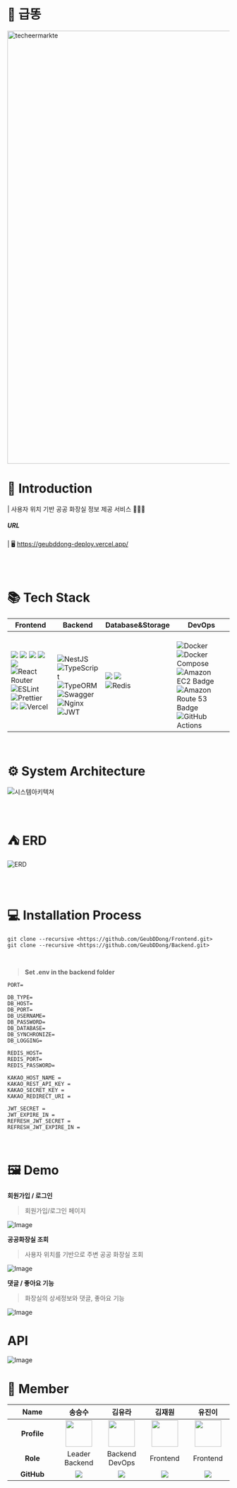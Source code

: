 

# 🚾 급똥
<img width="980" alt="techeermarkte" src="https://github.com/user-attachments/assets/26e435aa-71c1-4856-852c-13fac79f52d6">


<br>

# 🚽 Introduction

| 사용자 위치 기반 공공 화장실 정보 제공 서비스 🏃🏻‍♀️
#####  URL 
| 🖥️ https://geubddong-deploy.vercel.app/

<br>
<br>

# 📚 Tech Stack

| Frontend | Backend | Database&Storage | DevOps | 
| --- | --- | --- | --- | 
| <img src="https://img.shields.io/badge/Vite-646CFF?style=for-the-badge&logo=Vite&logoColor=white"> <img src="https://img.shields.io/badge/React-61DAFB?style=for-the-badge&logo=React&logoColor=white"> <img src="https://img.shields.io/badge/TypeScript-3178C6?style=for-the-badge&logo=TypeScript&logoColor=white"> <img src="https://img.shields.io/badge/styled--components-DB7093?style=for-the-badge&logo=styled-components&logoColor=white"> <img src="https://img.shields.io/badge/-React%20Query-FF4154?style=for-the-badge&logo=react%20query&logoColor=white"> ![React Router](https://img.shields.io/badge/React_Router-CA4245?style=for-the-badge&logo=react-router&logoColor=white) <br>![ESLint](https://img.shields.io/badge/ESLint-4B3263?style=for-the-badge&logo=eslint&logoColor=white)![Prettier](https://img.shields.io/badge/prettier-%23F7B93E.svg?style=for-the-badge&logo=prettier&logoColor=black) <img src="https://img.shields.io/badge/zustand-orange?style=for-the-badge&logo=zustand&logoColor=white"> ![Vercel](https://img.shields.io/badge/vercel-%23000000.svg?style=for-the-badge&logo=vercel&logoColor=white) | <br> ![NestJS](https://img.shields.io/badge/nestjs-%23E0234E.svg?style=for-the-badge&logo=nestjs&logoColor=white) ![TypeScript](https://img.shields.io/badge/typescript-%23007ACC.svg?style=for-the-badge&logo=typescript&logoColor=white) <br> ![TypeORM](https://img.shields.io/badge/TypeORM-FE0803.svg?style=for-the-badge&logo=typeorm&logoColor=white) <br> ![Swagger](https://img.shields.io/badge/-Swagger-%23Clojure?style=for-the-badge&logo=swagger&logoColor=white)<br> ![Nginx](https://img.shields.io/badge/nginx-%23009639.svg?style=for-the-badge&logo=nginx&logoColor=white)![JWT](https://img.shields.io/badge/JWT-black?style=for-the-badge&logo=JSON%20web%20tokens)<br> |<img src="https://img.shields.io/badge/RDS-527FFF?style=for-the-badge&logo=AmazonRds&logoColor=white"> <img src="https://img.shields.io/badge/PostgreSQL-blue?style=for-the-badge&logo=PostgreSQL&logoColor=white"><br>![Redis](https://img.shields.io/badge/redis-%23DD0031.svg?style=for-the-badge&logo=redis&logoColor=white) <br> |<br> ![Docker](https://img.shields.io/badge/docker-%230db7ed.svg?style=for-the-badge&logo=docker&logoColor=white) ![Docker Compose](https://img.shields.io/badge/Docker%20Compose-2496ED?style=flat&logo=docker&logoColor=white) ![Amazon EC2 Badge](https://img.shields.io/badge/Amazon%20EC2-F90?logo=amazonec2&logoColor=fff&style=for-the-badge) <br> ![Amazon Route 53 Badge](https://img.shields.io/badge/Amazon%20Route%2053-8C4FFF?logo=amazonroute53&logoColor=fff&style=for-the-badge) <br> ![GitHub Actions](https://img.shields.io/badge/github%20actions-%232671E5.svg?style=for-the-badge&logo=githubactions&logoColor=white)<br>  | <br>


<br>

# ⚙️ System Architecture

![시스템아키텍쳐](https://github.com/user-attachments/assets/462bbcb6-c782-4695-b508-fd4290ef3475)


<br>

# ⛺️ ERD
![ERD](https://github.com/user-attachments/assets/106710ba-250f-4b6f-ad06-ead7b3f640c6)



<br>



<br>

# 💻 Installation Process

> 

```
git clone --recursive <https://github.com/GeubDDong/Frontend.git>
git clone --recursive <https://github.com/GeubDDong/Backend.git>
```

<br>

> <b>Set .env in the backend folder </b>
> 

```
PORT=

DB_TYPE=
DB_HOST=
DB_PORT=
DB_USERNAME=
DB_PASSWORD=
DB_DATABASE=
DB_SYNCHRONIZE=
DB_LOGGING=

REDIS_HOST=
REDIS_PORT=
REDIS_PASSWORD=

KAKAO_HOST_NAME = 
KAKAO_REST_API_KEY = 
KAKAO_SECRET_KEY = 
KAKAO_REDIRECT_URI = 

JWT_SECRET = 
JWT_EXPIRE_IN = 
REFRESH_JWT_SECRET = 
REFRESH_JWT_EXPIRE_IN =
```

<br>


# 🖼️ Demo

**회원가입 / 로그인**

>  회원가입/로그인 페이지 

![Image](https://github.com/user-attachments/assets/eb93bb7d-d806-45dc-abdc-edf6ba98c255)

 **공공화장실 조회**
 
>  사용자 위치를 기반으로 주변 공공 화장실 조회

 ![Image](https://github.com/user-attachments/assets/5d35202a-9110-49fe-9a3e-cbd1f8b5afce)

**댓글 / 좋아요 기능**

>  화장실의 상세정보와 댓글, 좋아요 기능

![Image](https://github.com/user-attachments/assets/8ac963f6-ed5a-4512-9054-9100857bcaf7)


# API
![Image](https://github.com/user-attachments/assets/6180c881-06a9-46dd-ac18-4c105e004508)


# 👥 Member 
<table width="1000">
    <thead>
        <tr>
            <th width="150">Name</th>
            <th width="100">송승수</th>
            <th width="100">김유라</th>
            <th width="100">김재원</th>
            <th width="100">유진이</th>
        </tr>
    </thead>
    <tbody>
        <tr>
            <td align="center"><b>Profile</b></td>
            <td align="center">
                <a href="https://github.com/goldapple-ce">
                    <img src="https://github.com/user-attachments/assets/46d60b32-455f-444b-93b5-8b6624c332b6" width="60" height="60">
                </a>
            </td>
            <td align="center">
                <a href="https://github.com/jiyoon0701">
                     <img src="https://user-images.githubusercontent.com/97827316/215991544-021c3e7a-460b-41a3-a030-2dca6bb0ac20.png" width="60" height="60">
            </td>
            <td align="center">
                <a href="https://github.com/TMInstaller">
                    <img src="https://github.com/user-attachments/assets/a06ca6de-e891-446b-ae6e-6c7626f335d4" width="60" height="60">
                </a>
            </td>
            <td align="center">
                <a href="https://github.com/yura0302">
                    <img src="https://github.com/user-attachments/assets/dfe39f17-4aae-462d-8f95-2ac83b3c88d6" width="60" height="60">
                </a>
            </td>
        </tr>
        <tr>
            <td align="center"><b>Role</b></td>
            <td align="center">Leader<br>Backend</td>
            <td align="center">Backend<br>DevOps</td>
            <td align="center">Frontend<br></td>
            <td align="center">Frontend</td>
        </tr>
        <tr>
            <td align="center"><b>GitHub</b></td>
            <td align="center">
                <a href="https://github.com/GNOSss">
                    <img src="http://img.shields.io/badge/GNOSss-green?style=social&logo=github"/>
                </a>
            </td>
            <td align="center">
                 <a href="https://github.com/yura0302">
                    <img src="http://img.shields.io/badge/yura0302-green?style=social&logo=github"/>
                </a>
            </td>
            <td align="center">
                <a href="https://github.com/wellbird">
                    <img src="http://img.shields.io/badge/wellbird-green?style=social&logo=github"/>
                </a>
            </td>
            <td align="center">
                <a href="https://github.com/YooJini">
                    <img src="http://img.shields.io/badge/YooJini-green?style=social&logo=github"/>
                </a>
            </td>
        </tr>
    </tbody>
</table>
